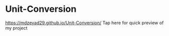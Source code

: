 # Unit-Conversion
https://mdzeyad29.github.io/Unit-Conversion/ Tap here for quick preview of my project
